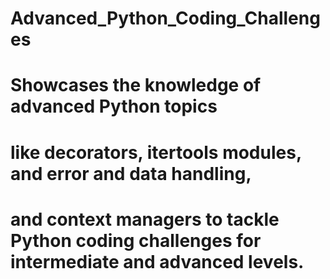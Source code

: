 # Advanced_Python_Coding_Challenges
# Showcases the knowledge of advanced Python topics 
# like decorators, itertools modules, and error and data handling, 
# and context managers to tackle Python coding challenges for intermediate and advanced levels. 
